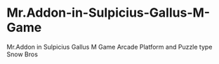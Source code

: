 # Mr.Addon-in-Sulpicius-Gallus-M-Game
Mr.Addon in Sulpicius Gallus M Game Arcade Platform and Puzzle type Snow Bros
